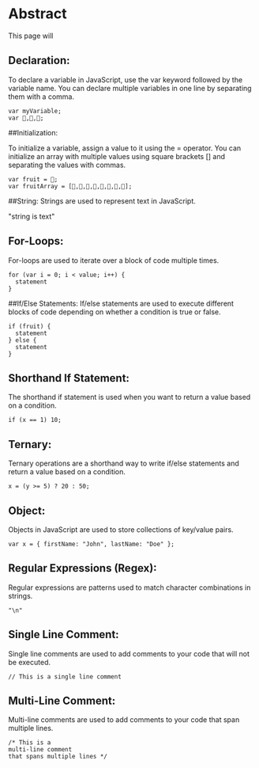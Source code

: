 # Abstract
This page will

## Declaration:
To declare a variable in JavaScript, use the var keyword followed by the variable name.
You can declare multiple variables in one line by separating them with a comma.

```
var myVariable;
var 🍎,🍐,🍊;
```

##Initialization:

To initialize a variable, assign a value to it using the = operator.
You can initialize an array with multiple values using square brackets [] and separating the values with commas.

```
var fruit = 🍎;
var fruitArray = [🍏,🍎,🍐,🍊,🍋,🍌,🍉,🍇];
```

##String:
Strings are used to represent text in JavaScript.

"string is text"
## For-Loops:
For-loops are used to iterate over a block of code multiple times.

```
for (var i = 0; i < value; i++) {
  statement
}
```

##If/Else Statements:
If/else statements are used to execute different blocks of code depending on whether a condition is true or false.

```
if (fruit) {
  statement
} else {
  statement
}
```

## Shorthand If Statement:
The shorthand if statement is used when you want to return a value based on a condition.

```
if (x == 1) 10;
```

## Ternary:
Ternary operations are a shorthand way to write if/else statements and return a value based on a condition.

```
x = (y >= 5) ? 20 : 50;
```

## Object:
Objects in JavaScript are used to store collections of key/value pairs.

```
var x = { firstName: "John", lastName: "Doe" };
```

## Regular Expressions (Regex):
Regular expressions are patterns used to match character combinations in strings.
```
"\n"
```

## Single Line Comment:
Single line comments are used to add comments to your code that will not be executed.
```
// This is a single line comment
```

## Multi-Line Comment:
Multi-line comments are used to add comments to your code that span multiple lines.
```
/* This is a 
multi-line comment 
that spans multiple lines */
```
